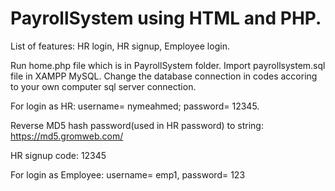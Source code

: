 # PayrollSystem using HTML and PHP.

List of features: HR login, HR signup, Employee login.

Run home.php file which is in PayrollSystem folder. Import payrollsystem.sql file in XAMPP MySQL. Change the database connection in codes accoring to your own computer sql server connection.

For login as HR: username= nymeahmed; password= 12345.

Reverse MD5 hash password(used in HR password) to string: https://md5.gromweb.com/

HR signup code: 12345

For login as Employee: username= emp1, password= 123
